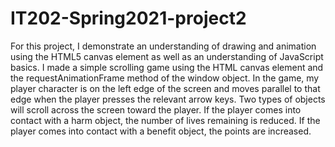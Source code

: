 # IT202-Spring2021-project2

For this project, I demonstrate an understanding of drawing and animation using the HTML5 canvas element as well as an understanding of JavaScript basics. I made a simple scrolling game using the HTML canvas element and the requestAnimationFrame method of the window object.
In the game, my player character is on the left edge of the screen and moves parallel to that edge when the player presses the relevant arrow keys. Two types of objects will scroll across the screen toward the player. If the player comes into contact with a harm object, the number of lives remaining is reduced. If the player comes into contact with a benefit object, the points are increased.
